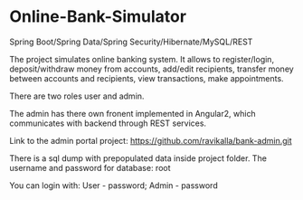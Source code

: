 # Online-Bank-Simulator
Spring Boot/Spring Data/Spring Security/Hibernate/MySQL/REST

The project simulates online banking system. It allows to register/login, deposit/withdraw money from accounts, add/edit recipients,
transfer money between accounts and recipients, view transactions, make appointments.

There are two roles user and admin. 

The admin has there own fronent implemented in Angular2, which communicates with backend through REST services.

Link to the admin portal project: https://github.com/ravikalla/bank-admin.git

There is a sql dump with prepopulated data inside project folder. 
The username and password for database: root

You can login with:
User - password;
Admin - password
